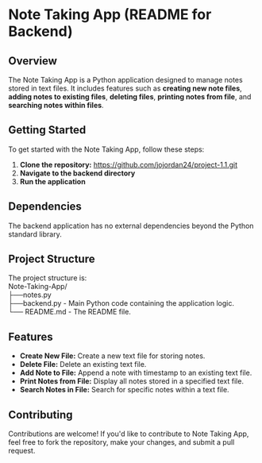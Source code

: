 # Note Taking App (README for Backend)


## Overview
The Note Taking App is a Python application designed to manage notes stored in text files. It includes features such as **creating new note files**, **adding notes to existing files**, **deleting files**, **printing notes from file**, and **searching notes within files**.


## Getting Started
To get started with the Note Taking App, follow these steps:

1. **Clone the repository:**  https://github.com/jojordan24/project-1.1.git 
2. **Navigate to the backend directory**
3. **Run the application**


## Dependencies
The backend application has no external dependencies beyond the Python standard library.


## Project Structure
The project structure is:  
Note-Taking-App/  
├──notes.py  
├──backend.py - Main Python code containing the application logic.  
└── README.md - The README file.

## Features
- **Create New File:**  Create a new text file for storing notes.
- **Delete File:**  Delete an existing text file.
- **Add Note to File:**  Append a note with timestamp to an existing text file.
- **Print Notes from File:**  Display all notes stored in a specified text file.
- **Search Notes in File:**  Search for specific notes within a text file.


## Contributing
Contributions are welcome! If you'd like to contribute to Note Taking App, feel free to fork the repository, make your changes, and submit a pull request.





